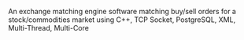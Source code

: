 An exchange matching engine software matching buy/sell orders for a stock/commodities market using C++, TCP Socket, PostgreSQL, XML, Multi-Thread, Multi-Core
